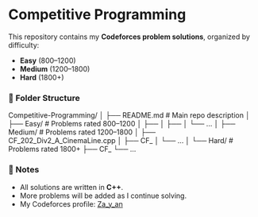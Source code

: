 
# Competitive Programming 

This repository contains my **Codeforces problem solutions**, organized by difficulty:  
- **Easy** (800–1200)  
- **Medium** (1200–1800)  
- **Hard** (1800+)  


### 📂 Folder Structure
Competitive-Programming/
│
├── README.md                  # Main repo description
│
├── Easy/                      # Problems rated 800–1200
│   ├── 
│   ├── 
│   └── ...
│
├── Medium/                    # Problems rated 1200–1800
│   ├── CF_202_Div2_A_CinemaLine.cpp
│   ├── CF_
│   └── ...
│
└── Hard/                      # Problems rated 1800+
    ├── CF_
    └── ...


### 📝 Notes
- All solutions are written in **C++**.  
- More problems will be added as I continue solving.  
- My Codeforces profile: [Za_y_an](https://codeforces.com/profile/Za_y_an)
